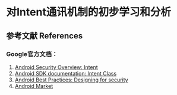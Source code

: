 # 对Intent通讯机制的初步学习和分析

## 参考文献 References

### Google官方文档：
1. [Android Security Overview: Intent][1]
1. [Android SDK documentation: Intent Class][2]
1. [Android Best Practices: Designing for security][3]
1. [Android Market][4]















[1]: http://source.android.com/tech/security/index.html#interprocess-communication "Google Android security overview"
[2]: https://developer.android.com/reference/android/content/Intent.html "Intent class"
[3]: https://developer.android.com/guide/practices/security.html "Designing for security"
[4]: http://www.android.com/market/ "Android Market"